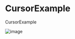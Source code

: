 # CursorExample
CursorExample


![image](https://user-images.githubusercontent.com/79807819/210732749-9618912f-eea8-4141-b883-3bdfe8ff9fb1.png)
